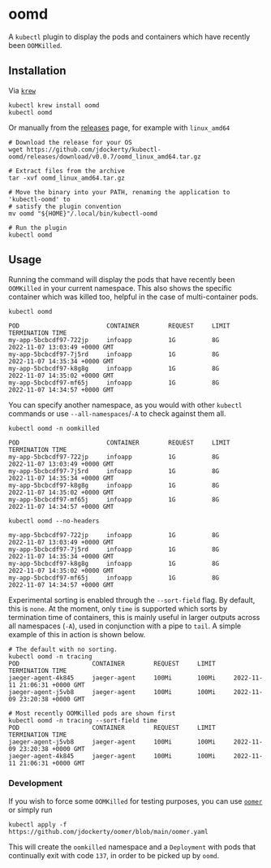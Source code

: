 # oomd

A `kubectl` plugin to display the pods and containers which have recently been `OOMKilled`.

## Installation 

Via [`krew`](https://krew.sigs.k8s.io/)
```
kubectl krew install oomd
kubectl oomd
```

Or manually from the [releases](https://github.com/jdockerty/kubectl-oomd/releases) page, for example with `linux_amd64`

```shell
# Download the release for your OS
wget https://github.com/jdockerty/kubectl-oomd/releases/download/v0.0.7/oomd_linux_amd64.tar.gz

# Extract files from the archive
tar -xvf oomd_linux_amd64.tar.gz

# Move the binary into your PATH, renaming the application to 'kubectl-oomd' to
# satisfy the plugin convention
mv oomd "${HOME}"/.local/bin/kubectl-oomd

# Run the plugin
kubectl oomd
```

## Usage

Running the command will display the pods that have recently been `OOMKilled` in your current namespace.
This also shows the specific container which was killed too, helpful in the case of multi-container pods.


```
kubectl oomd

POD                        CONTAINER        REQUEST     LIMIT     TERMINATION TIME
my-app-5bcbcdf97-722jp     infoapp          1G          8G        2022-11-07 13:03:49 +0000 GMT
my-app-5bcbcdf97-7j5rd     infoapp          1G          8G        2022-11-07 14:35:34 +0000 GMT
my-app-5bcbcdf97-k8g8g     infoapp          1G          8G        2022-11-07 14:35:02 +0000 GMT
my-app-5bcbcdf97-mf65j     infoapp          1G          8G        2022-11-07 14:34:57 +0000 GMT
```

You can specify another namespace, as you would with other `kubectl` commands or use `--all-namespaces`/`-A` to check against them all.


```
kubectl oomd -n oomkilled

POD                        CONTAINER        REQUEST     LIMIT     TERMINATION TIME
my-app-5bcbcdf97-722jp     infoapp          1G          8G        2022-11-07 13:03:49 +0000 GMT
my-app-5bcbcdf97-7j5rd     infoapp          1G          8G        2022-11-07 14:35:34 +0000 GMT
my-app-5bcbcdf97-k8g8g     infoapp          1G          8G        2022-11-07 14:35:02 +0000 GMT
my-app-5bcbcdf97-mf65j     infoapp          1G          8G        2022-11-07 14:34:57 +0000 GMT
```

```
kubectl oomd --no-headers

my-app-5bcbcdf97-722jp     infoapp          1G          8G        2022-11-07 13:03:49 +0000 GMT
my-app-5bcbcdf97-7j5rd     infoapp          1G          8G        2022-11-07 14:35:34 +0000 GMT
my-app-5bcbcdf97-k8g8g     infoapp          1G          8G        2022-11-07 14:35:02 +0000 GMT
my-app-5bcbcdf97-mf65j     infoapp          1G          8G        2022-11-07 14:34:57 +0000 GMT
```

Experimental sorting is enabled through the `--sort-field` flag. By default, this is `none`.
At the moment, only `time` is supported which sorts by termination time of containers, this is mainly
useful in larger outputs across all namespaces (`-A`), used in conjunction with a pipe to `tail`.
A simple example of this in action is shown below.

```
# The default with no sorting.
kubectl oomd -n tracing
POD                    CONTAINER        REQUEST     LIMIT     TERMINATION TIME
jaeger-agent-4k845     jaeger-agent     100Mi       100Mi     2022-11-11 21:06:31 +0000 GMT
jaeger-agent-j5vb8     jaeger-agent     100Mi       100Mi     2022-11-09 23:20:38 +0000 GMT

# Most recently OOMKilled pods are shown first
kubectl oomd -n tracing --sort-field time
POD                    CONTAINER        REQUEST     LIMIT     TERMINATION TIME
jaeger-agent-j5vb8     jaeger-agent     100Mi       100Mi     2022-11-09 23:20:38 +0000 GMT
jaeger-agent-4k845     jaeger-agent     100Mi       100Mi     2022-11-11 21:06:31 +0000 GMT
```

### Development

If you wish to force some `OOMKilled` for testing purposes, you can use [`oomer`](https://github.com/jdockerty/oomer)
or simply run

    kubectl apply -f https://github.com/jdockerty/oomer/blob/main/oomer.yaml

This will create the `oomkilled` namespace and a `Deployment` with pods that continually exit with code `137`,
in order to be picked up by `oomd`.

